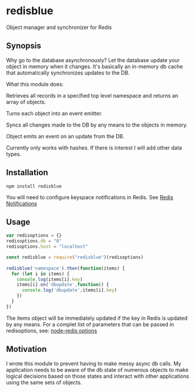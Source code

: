 # redisblue
Object manager and synchronizer for Redis

## Synopsis

Why go to the database asynchronously? Let the database update your object in memory when it changes. It's basically an in-memory db cache that automatically synchronizes updates to the DB.

What this module does:

Retrieves all records in a specified top level namespace and returns an array of objects.

Turns each object into an event emitter.

Syncs all changes made to the DB by any means to the objects in memory.

Object emits an event on an update from the DB.

Currently only works with hashes. If there is interest I will add other data types.

## Installation

    npm install redisblue
    
You will need to configure keyspace notifications in Redis. See [Redis Notifications](https://redis.io/topics/notifications)
 
## Usage

```js
var redisoptions = {}
redisoptions.db = "0"
redisoptions.host = "localhost"

const redisblue = require("redisblue")(redisoptions)
 
redisblue('namespace').then(function(items) {
  for (let i in items) {
    console.log(items[i].key)
    items[i].on('dbupdate',function() {
      console.log('dbupdate',items[i].key)
    })       
  }
})
```

The items object will be immediately updated if the key in Redis is updated by any means.
For a complet list of parameters that can be passed in redisoptions, see:  [node-redis options](https://github.com/NodeRedis/node_redis#options-object-properties)

## Motivation

I wrote this module to prevent having to make messy async db calls. My application needs to be aware of the db state of numerous objects to make logical decisions based on those states and interact with other applications using the same sets of objects.


